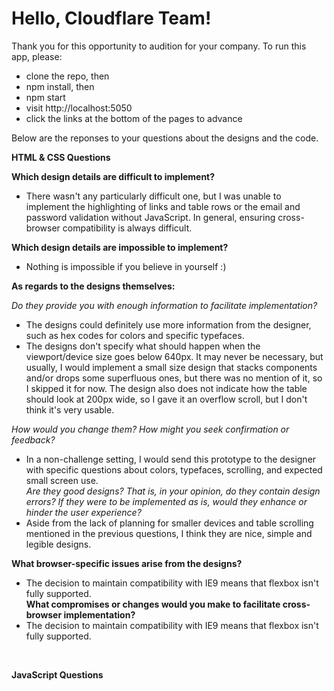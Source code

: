 # Hello, Cloudflare Team!

Thank you for this opportunity to audition for your company. To run this app, please: 
  * clone the repo, then 
  * npm install, then
  * npm start
  * visit http://localhost:5050
  * click the links at the bottom of the pages to advance
  
Below are the reponses to your questions about the designs and the code.

**HTML & CSS Questions**

**Which design details are difficult to implement?**
  * There wasn't any particularly difficult one, but I was unable to implement the highlighting of links and table rows or the email and password validation without JavaScript. In general, ensuring cross-browser compatibility is always difficult.<br/>

**Which design details are impossible to implement?**
 * Nothing is impossible if you believe in yourself :) <br/>
 
**As regards to the designs themselves:** <br/>

  *Do they provide you with enough information to facilitate implementation?*
  * The designs could definitely use more information from the designer, such as hex codes for colors and specific typefaces.
  * The designs don't specify what should happen when the viewport/device size goes below 640px. It may never be necessary, but usually, I would implement a small size design that stacks components and/or drops some superfluous ones, but there was no mention of it, so I skipped it for now. The design also does not indicate how the table should look at 200px wide, so I gave it an overflow scroll, but I don't think it's very usable.<br/>
  
  *How would you change them? How might you seek confirmation or feedback?*
   * In a non-challenge setting, I would send this prototype to the designer with specific questions about colors, typefaces, scrolling, and expected small screen use. <br/>
  *Are they good designs? That is, in your opinion, do they contain design errors? If they were to be implemented as is, would they enhance or hinder the user experience?*
  * Aside from the lack of planning for smaller devices and table scrolling mentioned in the previous questions, I think they are nice, simple and legible designs.<br/>

**What browser-specific issues arise from the designs?**
 * The decision to maintain compatibility with IE9 means that flexbox isn't fully supported. <br/>
**What compromises or changes would you make to facilitate cross-browser implementation?**
 * The decision to maintain compatibility with IE9 means that flexbox isn't fully supported. <br/>
  
<br/>
  
**JavaScript Questions**

